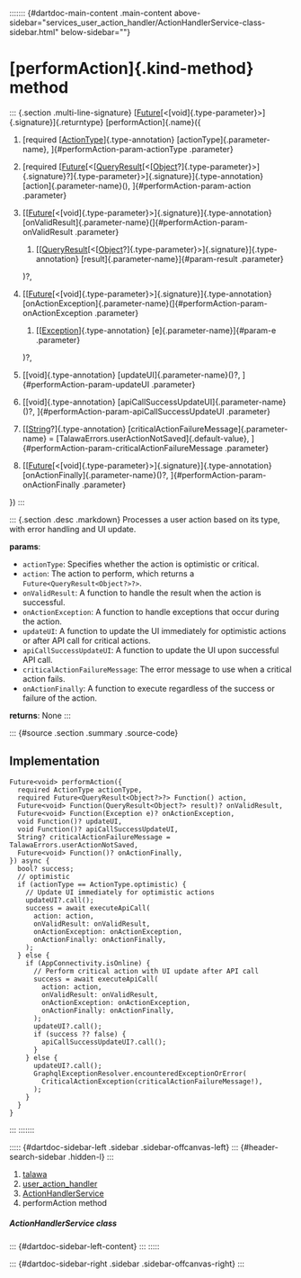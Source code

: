 ::::::: {#dartdoc-main-content .main-content above-sidebar="services_user_action_handler/ActionHandlerService-class-sidebar.html" below-sidebar=""}
<div>

# [performAction]{.kind-method} method

</div>

::: {.section .multi-line-signature}
[[Future](https://api.flutter.dev/flutter/dart-core/Future-class.html)[\<[void]{.type-parameter}\>]{.signature}]{.returntype}
[performAction]{.name}({

1.  [required
    [[ActionType](../../enums_enums/ActionType.html)]{.type-annotation}
    [actionType]{.parameter-name}, ]{#performAction-param-actionType
    .parameter}
2.  [required
    [[Future](https://api.flutter.dev/flutter/dart-core/Future-class.html)[\<[[QueryResult](https://pub.dev/documentation/graphql/5.2.0-beta.9/graphql/QueryResult-class.html)[\<[[Object](https://api.flutter.dev/flutter/dart-core/Object-class.html)?]{.type-parameter}\>]{.signature}?]{.type-parameter}\>]{.signature}]{.type-annotation}
    [action]{.parameter-name}(), ]{#performAction-param-action
    .parameter}
3.  [[[Future](https://api.flutter.dev/flutter/dart-core/Future-class.html)[\<[void]{.type-parameter}\>]{.signature}]{.type-annotation}
    [onValidResult]{.parameter-name}(]{#performAction-param-onValidResult
    .parameter}
    1.  [[[QueryResult](https://pub.dev/documentation/graphql/5.2.0-beta.9/graphql/QueryResult-class.html)[\<[[Object](https://api.flutter.dev/flutter/dart-core/Object-class.html)?]{.type-parameter}\>]{.signature}]{.type-annotation}
        [result]{.parameter-name}]{#param-result .parameter}

    )?,
4.  [[[Future](https://api.flutter.dev/flutter/dart-core/Future-class.html)[\<[void]{.type-parameter}\>]{.signature}]{.type-annotation}
    [onActionException]{.parameter-name}(]{#performAction-param-onActionException
    .parameter}
    1.  [[[Exception](https://api.flutter.dev/flutter/dart-core/Exception-class.html)]{.type-annotation}
        [e]{.parameter-name}]{#param-e .parameter}

    )?,
5.  [[void]{.type-annotation} [updateUI]{.parameter-name}()?,
    ]{#performAction-param-updateUI .parameter}
6.  [[void]{.type-annotation}
    [apiCallSuccessUpdateUI]{.parameter-name}()?,
    ]{#performAction-param-apiCallSuccessUpdateUI .parameter}
7.  [[[String](https://api.flutter.dev/flutter/dart-core/String-class.html)?]{.type-annotation}
    [criticalActionFailureMessage]{.parameter-name} =
    [TalawaErrors.userActionNotSaved]{.default-value},
    ]{#performAction-param-criticalActionFailureMessage .parameter}
8.  [[[Future](https://api.flutter.dev/flutter/dart-core/Future-class.html)[\<[void]{.type-parameter}\>]{.signature}]{.type-annotation}
    [onActionFinally]{.parameter-name}()?,
    ]{#performAction-param-onActionFinally .parameter}

})
:::

::: {.section .desc .markdown}
Processes a user action based on its type, with error handling and UI
update.

**params**:

-   `actionType`: Specifies whether the action is optimistic or
    critical.
-   `action`: The action to perform, which returns a
    `Future<QueryResult<Object?>?>`.
-   `onValidResult`: A function to handle the result when the action is
    successful.
-   `onActionException`: A function to handle exceptions that occur
    during the action.
-   `updateUI`: A function to update the UI immediately for optimistic
    actions or after API call for critical actions.
-   `apiCallSuccessUpdateUI`: A function to update the UI upon
    successful API call.
-   `criticalActionFailureMessage`: The error message to use when a
    critical action fails.
-   `onActionFinally`: A function to execute regardless of the success
    or failure of the action.

**returns**: None
:::

::: {#source .section .summary .source-code}
## Implementation

``` language-dart
Future<void> performAction({
  required ActionType actionType,
  required Future<QueryResult<Object?>?> Function() action,
  Future<void> Function(QueryResult<Object?> result)? onValidResult,
  Future<void> Function(Exception e)? onActionException,
  void Function()? updateUI,
  void Function()? apiCallSuccessUpdateUI,
  String? criticalActionFailureMessage = TalawaErrors.userActionNotSaved,
  Future<void> Function()? onActionFinally,
}) async {
  bool? success;
  // optimistic
  if (actionType == ActionType.optimistic) {
    // Update UI immediately for optimistic actions
    updateUI?.call();
    success = await executeApiCall(
      action: action,
      onValidResult: onValidResult,
      onActionException: onActionException,
      onActionFinally: onActionFinally,
    );
  } else {
    if (AppConnectivity.isOnline) {
      // Perform critical action with UI update after API call
      success = await executeApiCall(
        action: action,
        onValidResult: onValidResult,
        onActionException: onActionException,
        onActionFinally: onActionFinally,
      );
      updateUI?.call();
      if (success ?? false) {
        apiCallSuccessUpdateUI?.call();
      }
    } else {
      updateUI?.call();
      GraphqlExceptionResolver.encounteredExceptionOrError(
        CriticalActionException(criticalActionFailureMessage!),
      );
    }
  }
}
```
:::
:::::::

::::: {#dartdoc-sidebar-left .sidebar .sidebar-offcanvas-left}
::: {#header-search-sidebar .hidden-l}
:::

1.  [talawa](../../index.html)
2.  [user_action_handler](../../services_user_action_handler/)
3.  [ActionHandlerService](../../services_user_action_handler/ActionHandlerService-class.html)
4.  performAction method

##### ActionHandlerService class

::: {#dartdoc-sidebar-left-content}
:::
:::::

::: {#dartdoc-sidebar-right .sidebar .sidebar-offcanvas-right}
:::
